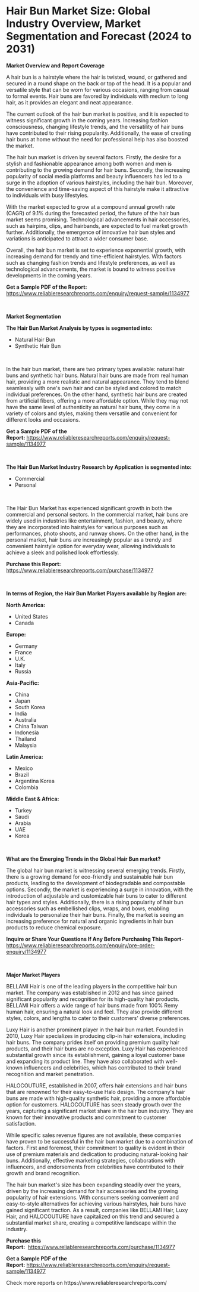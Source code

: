 <p><h1>Hair Bun Market Size: Global Industry Overview, Market Segmentation and Forecast (2024 to 2031)</h1></p><p><strong>Market Overview and Report Coverage</strong></p>
<p><p>A hair bun is a hairstyle where the hair is twisted, wound, or gathered and secured in a round shape on the back or top of the head. It is a popular and versatile style that can be worn for various occasions, ranging from casual to formal events. Hair buns are favored by individuals with medium to long hair, as it provides an elegant and neat appearance.</p><p>The current outlook of the hair bun market is positive, and it is expected to witness significant growth in the coming years. Increasing fashion consciousness, changing lifestyle trends, and the versatility of hair buns have contributed to their rising popularity. Additionally, the ease of creating hair buns at home without the need for professional help has also boosted the market.</p><p>The hair bun market is driven by several factors. Firstly, the desire for a stylish and fashionable appearance among both women and men is contributing to the growing demand for hair buns. Secondly, the increasing popularity of social media platforms and beauty influencers has led to a surge in the adoption of various hairstyles, including the hair bun. Moreover, the convenience and time-saving aspect of this hairstyle make it attractive to individuals with busy lifestyles.</p><p>With the market expected to grow at a compound annual growth rate (CAGR) of 9.1% during the forecasted period, the future of the hair bun market seems promising. Technological advancements in hair accessories, such as hairpins, clips, and hairbands, are expected to fuel market growth further. Additionally, the emergence of innovative hair bun styles and variations is anticipated to attract a wider consumer base.</p><p>Overall, the hair bun market is set to experience exponential growth, with increasing demand for trendy and time-efficient hairstyles. With factors such as changing fashion trends and lifestyle preferences, as well as technological advancements, the market is bound to witness positive developments in the coming years.</p></p>
<p><strong>Get a Sample PDF of the Report:</strong> <a href="https://www.reliableresearchreports.com/enquiry/request-sample/1134977">https://www.reliableresearchreports.com/enquiry/request-sample/1134977</a></p>
<p>&nbsp;</p>
<p><strong>Market Segmentation</strong></p>
<p><strong>The Hair Bun Market Analysis by types is segmented into:</strong></p>
<p><ul><li>Natural Hair Bun</li><li>Synthetic Hair Bun</li></ul></p>
<p>&nbsp;</p>
<p><p>In the hair bun market, there are two primary types available: natural hair buns and synthetic hair buns. Natural hair buns are made from real human hair, providing a more realistic and natural appearance. They tend to blend seamlessly with one's own hair and can be styled and colored to match individual preferences. On the other hand, synthetic hair buns are created from artificial fibers, offering a more affordable option. While they may not have the same level of authenticity as natural hair buns, they come in a variety of colors and styles, making them versatile and convenient for different looks and occasions.</p></p>
<p><strong>Get a Sample PDF of the Report:</strong>&nbsp;<a href="https://www.reliableresearchreports.com/enquiry/request-sample/1134977">https://www.reliableresearchreports.com/enquiry/request-sample/1134977</a></p>
<p>&nbsp;</p>
<p><strong>The Hair Bun Market Industry Research by Application is segmented into:</strong></p>
<p><ul><li>Commercial</li><li>Personal</li></ul></p>
<p>&nbsp;</p>
<p><p>The Hair Bun Market has experienced significant growth in both the commercial and personal sectors. In the commercial market, hair buns are widely used in industries like entertainment, fashion, and beauty, where they are incorporated into hairstyles for various purposes such as performances, photo shoots, and runway shows. On the other hand, in the personal market, hair buns are increasingly popular as a trendy and convenient hairstyle option for everyday wear, allowing individuals to achieve a sleek and polished look effortlessly.</p></p>
<p><strong>Purchase this Report:</strong>&nbsp; <a href="https://www.reliableresearchreports.com/purchase/1134977">https://www.reliableresearchreports.com/purchase/1134977</a></p>
<p>&nbsp;</p>
<p><strong>In terms of Region, the Hair Bun Market Players available by Region are:</strong></p>
<p>
    <p> <strong> North America: </strong>
        <ul>
            <li>United States</li>
            <li>Canada</li>
        </ul>
        </p> 
    <p> <strong> Europe: </strong>
        <ul>
            <li>Germany</li>
            <li>France</li>
            <li>U.K.</li>
            <li>Italy</li>
            <li>Russia</li>
        </ul>
        </p> 
    <p> <strong> Asia-Pacific: </strong>
        <ul>
            <li>China</li>
            <li>Japan</li>
            <li>South Korea</li>
            <li>India</li>
            <li>Australia</li>
            <li>China Taiwan</li>
            <li>Indonesia</li>
            <li>Thailand</li>
            <li>Malaysia</li>
        </ul>
        </p> 
    <p> <strong> Latin America: </strong>
        <ul>
            <li>Mexico</li>
            <li>Brazil</li>
            <li>Argentina Korea</li>
            <li>Colombia</li>
        </ul>
        </p> 
    <p> <strong> Middle East & Africa: </strong>
        <ul>
            <li>Turkey</li>
            <li>Saudi</li>
            <li>Arabia</li>
            <li>UAE</li>
            <li>Korea</li>
        </ul>
    </p>
    </p>
<p>&nbsp;</p>
<p><strong>What are the Emerging Trends in the Global Hair Bun market?</strong></p>
<p><p>The global hair bun market is witnessing several emerging trends. Firstly, there is a growing demand for eco-friendly and sustainable hair bun products, leading to the development of biodegradable and compostable options. Secondly, the market is experiencing a surge in innovation, with the introduction of adjustable and customizable hair buns to cater to different hair types and styles. Additionally, there is a rising popularity of hair bun accessories such as embellished clips, wraps, and bows, enabling individuals to personalize their hair buns. Finally, the market is seeing an increasing preference for natural and organic ingredients in hair bun products to reduce chemical exposure.</p></p>
<p><strong>Inquire or Share Your Questions If Any Before Purchasing This Report</strong>- <a href="https://www.reliableresearchreports.com/enquiry/pre-order-enquiry/1134977">https://www.reliableresearchreports.com/enquiry/pre-order-enquiry/1134977</a></p>
<p>&nbsp;</p>
<p><strong>Major Market Players</strong></p>
<p><p>BELLAMI Hair is one of the leading players in the competitive hair bun market. The company was established in 2012 and has since gained significant popularity and recognition for its high-quality hair products. BELLAMI Hair offers a wide range of hair buns made from 100% Remy human hair, ensuring a natural look and feel. They also provide different styles, colors, and lengths to cater to their customers' diverse preferences.</p><p>Luxy Hair is another prominent player in the hair bun market. Founded in 2010, Luxy Hair specializes in producing clip-in hair extensions, including hair buns. The company prides itself on providing premium quality hair products, and their hair buns are no exception. Luxy Hair has experienced substantial growth since its establishment, gaining a loyal customer base and expanding its product line. They have also collaborated with well-known influencers and celebrities, which has contributed to their brand recognition and market penetration.</p><p>HALOCOUTURE, established in 2007, offers hair extensions and hair buns that are renowned for their easy-to-use Halo design. The company's hair buns are made with high-quality synthetic hair, providing a more affordable option for customers. HALOCOUTURE has seen steady growth over the years, capturing a significant market share in the hair bun industry. They are known for their innovative products and commitment to customer satisfaction.</p><p>While specific sales revenue figures are not available, these companies have proven to be successful in the hair bun market due to a combination of factors. First and foremost, their commitment to quality is evident in their use of premium materials and dedication to producing natural-looking hair buns. Additionally, effective marketing strategies, collaborations with influencers, and endorsements from celebrities have contributed to their growth and brand recognition.</p><p>The hair bun market's size has been expanding steadily over the years, driven by the increasing demand for hair accessories and the growing popularity of hair extensions. With consumers seeking convenient and easy-to-style alternatives for achieving various hairstyles, hair buns have gained significant traction. As a result, companies like BELLAMI Hair, Luxy Hair, and HALOCOUTURE have capitalized on this trend and secured a substantial market share, creating a competitive landscape within the industry.</p></p>
<p><strong>Purchase this Report:</strong>&nbsp;&nbsp;<a href="https://www.reliableresearchreports.com/purchase/1134977">https://www.reliableresearchreports.com/purchase/1134977</a></p>
<p></p>
<p><strong>Get a Sample PDF of the Report:</strong>&nbsp;<a href="https://www.reliableresearchreports.com/enquiry/request-sample/1134977">https://www.reliableresearchreports.com/enquiry/request-sample/1134977</a></p>
<p>Check more reports on https://www.reliableresearchreports.com/</p>
